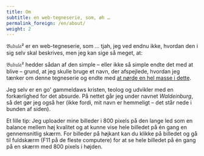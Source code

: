 ```yaml
---
title: Om
subtitle: en web-tegneserie, som, øh …
permalink_foreign: /en/about/
weight: 2
---
```


𝔅𝔲𝔟𝔲𝔩𝔞² er en web-tegneserie, som … tjah, jeg ved endnu ikke, hvordan den i sig
selv skal beskrives, men jeg kan sige så meget, at:

𝔅𝔲𝔟𝔲𝔩𝔞² hedder sådan af den simple – eller ikke så simple endte det med at
blive – grund, at jeg skulle bruge et navn, der afspejlede, hvordan jeg tænker
om denne tegneserie og endte med [at nørde en hel masse i dette](navnet).

Jeg selv er en go' gammeldaws kristen, teolog og udvikler med en
forkærlighed for det absurde. På nettet går jeg under navnet _Waldeinburg_, så
det gør jeg også her (ikke fordi, mit navn er hemmeligt – det står nede i
bunden af siden).

Et lille tip: Jeg uploader mine billeder i 800 pixels på den lange led som en
balance mellem høj kvalitet og at kunne vise hele billedet på én gang en
gennemsnitlig skærm. For billeder på højkant kan du klikke på billedet og gå
til fuldskærm (F11 på de fleste computere) for at se hele billedet på én gang
på en skærm med 800 pixels i højden.
